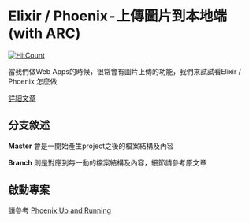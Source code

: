 # Elixir / Phoenix - 上傳圖片到本地端 (with ARC)
  [![HitCount](http://hits.dwyl.com/denielchiang/denielchiang/image_upload_demo.svg)](http://hits.dwyl.com/denielchiang/denielchiang/image_upload_demo)

當我們做Web Apps的時候，很常會有圖片上傳的功能，我們來試試看Elixir / Phoenix 怎麼做

[詳細文章](https://medium.com/@deniel_chiang/elixir-phoenix-%E4%B8%8A%E5%82%B3%E5%9C%96%E7%89%87-with-arc-fa686aa954f1)
## 分支敘述
**Master** 會是一開始產生project之後的檔案結構及內容

**Branch** 則是對應到每一動的檔案結構及內容，細節請參考原文章

## 啟動專案
請參考 [Phoenix Up and Running](https://hexdocs.pm/phoenix/up_and_running.html)

